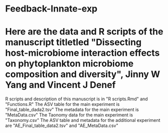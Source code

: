 # Feedback-Innate-exp
# Here are the data and R scripts of the manuscript titletled "Dissecting host-microbiome interaction effects on phytoplankton microbiome composition and diversity", Jinny W Yang and Vincent J Denef

R scripts and description of this manuscript is in "R scripts.Rmd" and "Functions.R"
The ASV table for the main experiment is "Final_table_dada2.tsv"
The metadata for the main experiment is "MetaData.csv"
The Taonomy data for the main experiment is "Taxonomy.csv"
The ASV table and metadata for the additional experiment are "AE_Final_table_data2.tsv" and "AE_MetaData.csv"
